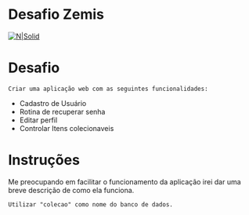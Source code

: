 # Desafio Zemis

[![N|Solid](https://scontent.fsdu13-1.fna.fbcdn.net/v/t1.0-9/21463288_1452587918122550_3292900583786101309_n.png?_nc_cat=106&_nc_ht=scontent.fsdu13-1.fna&oh=dcfa217beb564f069862389fab8085c0&oe=5D1DAE36)](http://zem.is/)

# Desafio
    
    Criar uma aplicação web com as seguintes funcionalidades:
    
  - Cadastro de Usuário
  - Rotina de recuperar senha
  - Editar perfil
  - Controlar Itens colecionaveis


# Instruções
Me preocupando em facilitar o funcionamento da aplicação irei dar uma breve descrição de como ela funciona.

    Utilizar "colecao" como nome do banco de dados.
    
